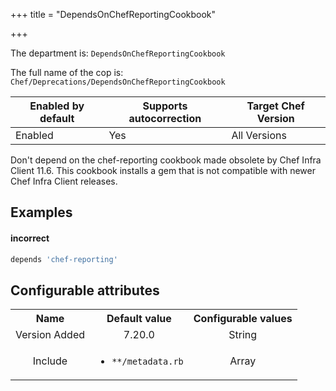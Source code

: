 +++
title = "DependsOnChefReportingCookbook"

+++

<!-- This content is automatically generated. See https://github.com/chef/chef-web-docs/blob/main/generated/README.md -->

The department is: `DependsOnChefReportingCookbook`

The full name of the cop is: `Chef/Deprecations/DependsOnChefReportingCookbook`

| Enabled by default | Supports autocorrection | Target Chef Version |
| --- | --- | --- |
| Enabled | Yes | All Versions |

Don't depend on the chef-reporting cookbook made obsolete by Chef Infra Client 11.6. This cookbook installs a gem that is not compatible with newer Chef Infra Client releases.

## Examples


#### incorrect

```ruby
depends 'chef-reporting'
```

## Configurable attributes

<table>
<tbody><tr>
<th>Name</th>
<th>Default value</th>
<th>Configurable values</th>
</tr>
<tr>
<td style="text-align:center">Version Added</td>
<td style="text-align:center">7.20.0</td>
<td style="text-align:center">String</td>
</tr>
<tr><td style="text-align:center">Include</td>
<td style="text-align:center"><ul>
<li><code>**/metadata.rb</code></li>
</ul>
</td>
<td style="text-align:center">Array</td>
</tr></tbody></table>
